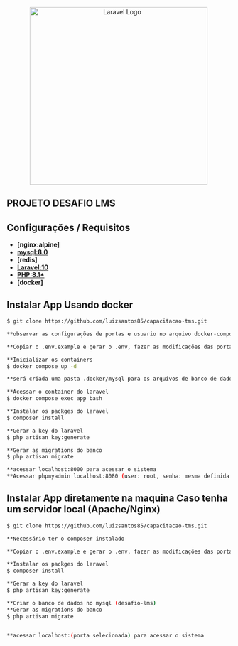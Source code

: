 <p align="center"><a href="https://laravel.com" target="_blank"><img src="https://raw.githubusercontent.com/laravel/art/master/logo-lockup/5%20SVG/2%20CMYK/1%20Full%20Color/laravel-logolockup-cmyk-red.svg" width="400" alt="Laravel Logo"></a></p>

## PROJETO DESAFIO LMS

## Configurações / Requisitos

-   **[nginx:alpine]**
-   **[mysql:8.0](https://www.mysql.com/)**
-   **[redis]**
-   **[Laravel:10](https://laravel.com/)**
-   **[PHP:8.1\*](https://www.php.net/manual/pt_BR/index.php)**
-   **[docker]**

## Instalar App Usando docker

```bash
$ git clone https://github.com/luizsantos85/capacitacao-tms.git

**observar as configurações de portas e usuario no arquivo docker-composer.yml

**Copiar o .env.example e gerar o .env, fazer as modificações das portas (se necessário) e usuario do DB

**Inicializar os containers
$ docker compose up -d

**será criada uma pasta .docker/mysql para os arquivos de banco de dados

**Acessar o container do laravel
$ docker compose exec app bash

**Instalar os packges do laravel
$ composer install

**Gerar a key do laravel
$ php artisan key:generate

**Gerar as migrations do banco
$ php artisan migrate

**acessar localhost:8000 para acessar o sistema
**Acessar phpmyadmin localhost:8080 (user: root, senha: mesma definida no banco)
```

## Instalar App diretamente na maquina Caso tenha um servidor local (Apache/Nginx)

```bash
$ git clone https://github.com/luizsantos85/capacitacao-tms.git

**Necessário ter o composer instalado

**Copiar o .env.example e gerar o .env, fazer as modificações das portas (se necessário) e usuario do DB

**Instalar os packges do laravel
$ composer install

**Gerar a key do laravel
$ php artisan key:generate

**Criar o banco de dados no mysql (desafio-lms)
**Gerar as migrations do banco
$ php artisan migrate


**acessar localhost:(porta selecionada) para acessar o sistema
```
